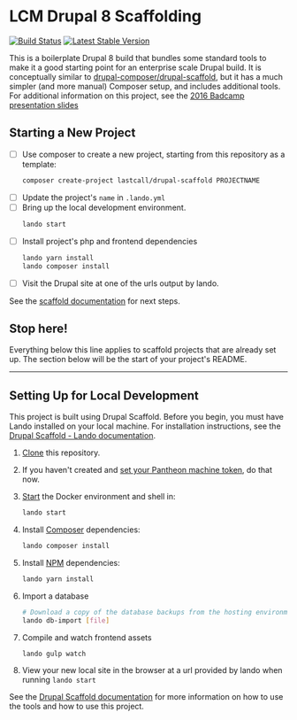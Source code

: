LCM Drupal 8 Scaffolding
========================
[![Build Status](https://circleci.com/gh/LastCallMedia/Drupal-Scaffold.svg?style=svg)](https://circleci.com/gh/LastCallMedia/Drupal-Scaffold)
[![Latest Stable Version](https://poser.pugx.org/lastcall/drupal-scaffold/v/stable)](https://packagist.org/packages/lastcall/drupal-scaffold)

This is a boilerplate Drupal 8 build that bundles some standard tools to make it a good starting point for an enterprise scale Drupal build.  It is conceptually similar to [drupal-composer/drupal-scaffold](https://github.com/drupal-composer/drupal-scaffold), but it has a much simpler (and more manual) Composer setup, and includes additional tools.  For additional information on this project, see the [2016 Badcamp presentation slides](https://2016.badcamp.net/sites/default/files/session-files/FirstClassDevelopmentWorkflow.pdf)

Starting a New Project
----------------------
- [ ] Use composer to create a new project, starting from this repository as a template:
    ```bash
    composer create-project lastcall/drupal-scaffold PROJECTNAME
    ```
- [ ] Update the project's `name` in `.lando.yml`
- [ ] Bring up the local development environment.
    ```bash
    lando start
    ```
- [ ] Install project's php and frontend dependencies 
    ```bash
    lando yarn install
    lando composer install
    ```
- [ ] Visit the Drupal site at one of the urls output by lando.

See the [scaffold documentation](docs/scaffold.md) for next steps.

## Stop here!

Everything below this line applies to scaffold projects that are already set up. The section below will be the start of your project's README.

---------------------------------------------

Setting Up for Local Development
--------------------------------
This project is built using Drupal Scaffold. Before you begin, you must have Lando installed on your local machine. For installation instructions, see the [Drupal Scaffold - Lando documentation](https://github.com/LastCallMedia/Drupal-Scaffold/blob/master/docs/tools/lando.md).

1. [Clone](https://help.github.com/articles/cloning-a-repository/) this repository.
2. If you haven't created and [set your Pantheon machine token](https://github.com/LastCallMedia/Drupal-Scaffold/blob/master/docs/recipes/setting-machine-token.md), do that now.
3. [Start](https://github.com/LastCallMedia/Drupal-Scaffold/blob/master/docs/tools/docker.md#Running) the Docker environment and shell in:
    ```bash
    lando start
    ```
3. Install [Composer](https://github.com/LastCallMedia/Drupal-Scaffold/blob/master/docs/tools/composer.md#Running) dependencies:
    ```bash
    lando composer install
    ```
4. Install [NPM](https://github.com/LastCallMedia/Drupal-Scaffold/blob/master/docs/tools/npm.md#Running) dependencies:
    ```bash
    lando yarn install
    ``` 
5. Import a database
    ```bash
    # Download a copy of the database backups from the hosting environment and save it to the projectroot
   lando db-import [file]
    ```
6. Compile and watch frontend assets
    ```bash
    lando gulp watch
    ```

8. View your new local site in the browser at a url provided by lando when running `lando start`

See the [Drupal Scaffold documentation](https://github.com/LastCallMedia/Drupal-Scaffold/blob/master/docs/) for more information on how to use the tools and how to use this project.

